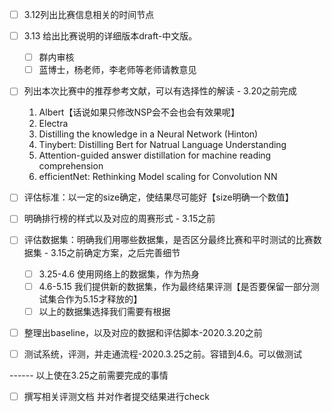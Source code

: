 - [ ] 3.12列出比赛信息相关的时间节点
- [ ] 3.13 给出比赛说明的详细版本draft-中文版。
  - [ ] 群内审核
  - [ ] 蓝博士，杨老师，李老师等老师请教意见

- [ ] 列出本次比赛中的推荐参考文献，可以有选择性的解读 - 3.20之前完成
  1. Albert【话说如果只修改NSP会不会也会有效果呢】
  2. Electra 
  3. Distilling the knowledge in a Neural Network (Hinton)
  4. Tinybert: Distilling Bert for Natrual Language Understanding
  5. Attention-guided answer distillation for machine reading comprehension
  6. efficientNet: Rethinking Model scaling for Convolution NN
- [ ] 评估标准：以一定的size确定，使结果尽可能好【size明确一个数值】
- [ ] 明确排行榜的样式以及对应的周赛形式 - 3.15之前
- [ ] 评估数据集：明确我们用哪些数据集，是否区分最终比赛和平时测试的比赛数据集 - 3.15之前确定方案，之后完善细节
  - [ ] 3.25-4.6  使用网络上的数据集，作为热身
  - [ ] 4.6-5.15 我们提供新的数据集，作为最终结果评测【是否要保留一部分测试集合作为5.15才释放的】
  - [ ] 以上的数据集选择我们需要有根据
- [ ] 整理出baseline，以及对应的数据和评估脚本-2020.3.20之前

- [ ] 测试系统，评测，并走通流程-2020.3.25之前。容错到4.6。可以做测试



------ 以上使在3.25之前需要完成的事情

- [ ] 撰写相关评测文档 并对作者提交结果进行check

